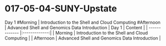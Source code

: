 # 017-05-04-SUNY-Upstate
Day 1 
#Morning |	Introduction to the Shell and Cloud Computing
#Afternoon |	Advanced Shell and Genomics Data Introduction
| Day 1         | Content |
| ------------- |:-------------:|
| Morning       | Introduction to the Shell and Cloud Computing | 
| Afternoon     | Advanced Shell and Genomics Data Introduction |


